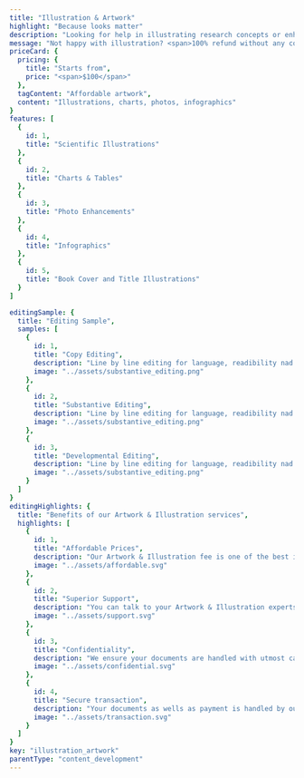 ```yaml
---
title: "Illustration & Artwork"
highlight: "Because looks matter"
description: "Looking for help in illustrating research concepts or enhancing your charts, photos and other visuals? We create aesthetically good looking illustrations that make a great impact in scientific and research communications and publishing. We use the latest technologies and tools to craft the right illustration for your needs"
message: "Not happy with illustration? <span>100% refund without any condition</span>"
priceCard: {
  pricing: {
    title: "Starts from",
    price: "<span>$100</span>"
  },
  tagContent: "Affordable artwork",
  content: "Illustrations, charts, photos, infographics"
}
features: [
  {
    id: 1,
    title: "Scientific Illustrations"
  },
  {
    id: 2,
    title: "Charts & Tables"
  },
  {
    id: 3,
    title: "Photo Enhancements"
  },
  {
    id: 4,
    title: "Infographics"
  },
  {
    id: 5,
    title: "Book Cover and Title Illustrations"
  }
]

editingSample: {
  title: "Editing Sample",
  samples: [
    {
      id: 1,
      title: "Copy Editing",
      description: "Line by line editing for language, readibility nad technical learning improvement",
      image: "../assets/substantive_editing.png"
    },
    {
      id: 2,
      title: "Substantive Editing",
      description: "Line by line editing for language, readibility nad technical learning improvement",
      image: "../assets/substantive_editing.png"
    },
    {
      id: 3,
      title: "Developmental Editing",
      description: "Line by line editing for language, readibility nad technical learning improvement",
      image: "../assets/substantive_editing.png"
    }
  ]
}
editingHighlights: {
  title: "Benefits of our Artwork & Illustration services",
  highlights: [
    {
      id: 1,
      title: "Affordable Prices",
      description: "Our Artwork & Illustration fee is one of the best in the industry for the level of quality work we offer from our talented illustrators and editors.",
      image: "../assets/affordable.svg"
    },
    {
      id: 2,
      title: "Superior Support",
      description: "You can talk to your Artwork & Illustration experts until you are satisfied with our illustration service, get your queries answered via email or chat and send your manuscript after review from journal editor for further check.",
      image: "../assets/support.svg"
    },
    {
      id: 3,
      title: "Confidentiality",
      description: "We ensure your documents are handled with utmost care. We can sign NDA if necessary.",
      image: "../assets/confidential.svg"
    },
    {
      id: 4,
      title: "Secure transaction",
      description: "Your documents as wells as payment is handled by our secure website which has passed the best level of security testing in the industry.",
      image: "../assets/transaction.svg"
    }
  ]
}
key: "illustration_artwork"
parentType: "content_development"
---
```

